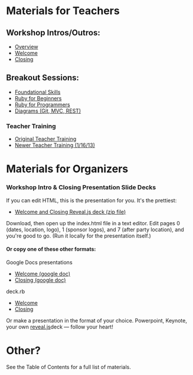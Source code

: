 # Materials for Teachers

## Workshop Intros/Outros:
* [Overview](overview)
* [Welcome](welcome)
* [Closing](closing)

## Breakout Sessions:
* [Foundational Skills](foundational_skills)
* [Ruby for Beginners](ruby_for_beginners)
* [Ruby for Programmers](ruby_for_programmers)
* [Diagrams (Git, MVC, REST)  ](diagrams)

### Teacher Training
* [Original Teacher Training](teacher_training)
* [Newer Teacher Training (1/16/13)](more_teacher_training)

# Materials for Organizers

### Workshop Intro & Closing Presentation Slide Decks

If you can edit HTML, this is the presentation for you. It's the prettiest:

* [Welcome and Closing Reveal.js deck (zip file)](http://cl.ly/0T341w3X130q)

Download, then open up the index.html file in a text editor. Edit pages 0
(dates, location, logo), 1 (sponsor logos), and 7 (after party location), and
you're good to go. (Run it locally for the presentation itself.)

#### Or copy one of these other formats:

Google Docs presentations

* [Welcome (google doc)](https://docs.google.com/presentation/d/1VT8J6CTuN8ot_-0ZElLv49_-cxuNmXTp83DBonD1x5w/edit#slide=id.p)
* [Closing (google doc)](https://docs.google.com/presentation/d/19ik5tm_enCNRIM4zaY9rIoeRhDoMMfFUDgNXnd2lW6A/edit#slide=id.p)

deck.rb

* [Welcome](welcome)
* [Closing](closing)

Or make a presentation in the format of your choice. Powerpoint, Keynote, your own [reveal.js](http://lab.hakim.se/reveal-js/)deck &mdash; follow your heart!

# Other?
See the Table of Contents for a full list of materials.
